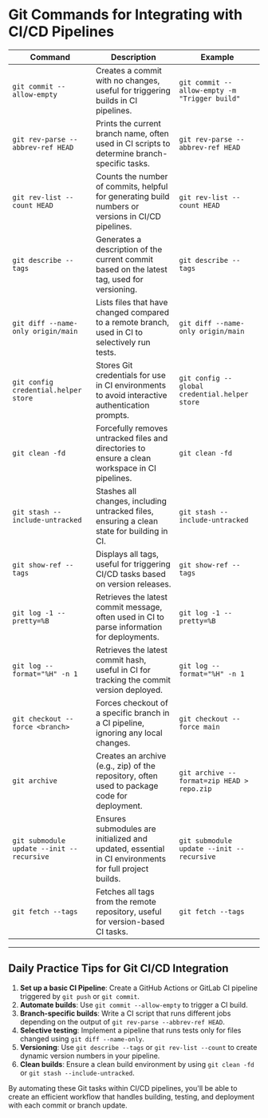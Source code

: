 # Git Commands for Integrating with CI/CD Pipelines

| **Command**                           | **Description**                                                                                     | **Example**                                          |
|---------------------------------------|-----------------------------------------------------------------------------------------------------|------------------------------------------------------|
| `git commit --allow-empty`            | Creates a commit with no changes, useful for triggering builds in CI pipelines.                      | `git commit --allow-empty -m "Trigger build"`        |
| `git rev-parse --abbrev-ref HEAD`     | Prints the current branch name, often used in CI scripts to determine branch-specific tasks.         | `git rev-parse --abbrev-ref HEAD`                   |
| `git rev-list --count HEAD`           | Counts the number of commits, helpful for generating build numbers or versions in CI/CD pipelines.   | `git rev-list --count HEAD`                         |
| `git describe --tags`                 | Generates a description of the current commit based on the latest tag, used for versioning.          | `git describe --tags`                               |
| `git diff --name-only origin/main`    | Lists files that have changed compared to a remote branch, used in CI to selectively run tests.      | `git diff --name-only origin/main`                  |
| `git config credential.helper store`  | Stores Git credentials for use in CI environments to avoid interactive authentication prompts.       | `git config --global credential.helper store`        |
| `git clean -fd`                       | Forcefully removes untracked files and directories to ensure a clean workspace in CI pipelines.      | `git clean -fd`                                     |
| `git stash --include-untracked`       | Stashes all changes, including untracked files, ensuring a clean state for building in CI.           | `git stash --include-untracked`                     |
| `git show-ref --tags`                 | Displays all tags, useful for triggering CI/CD tasks based on version releases.                      | `git show-ref --tags`                               |
| `git log -1 --pretty=%B`              | Retrieves the latest commit message, often used in CI to parse information for deployments.          | `git log -1 --pretty=%B`                            |
| `git log --format="%H" -n 1`          | Retrieves the latest commit hash, useful in CI for tracking the commit version deployed.             | `git log --format="%H" -n 1`                        |
| `git checkout --force <branch>`       | Forces checkout of a specific branch in a CI pipeline, ignoring any local changes.                   | `git checkout --force main`                         |
| `git archive`                         | Creates an archive (e.g., zip) of the repository, often used to package code for deployment.         | `git archive --format=zip HEAD > repo.zip`          |
| `git submodule update --init --recursive` | Ensures submodules are initialized and updated, essential in CI environments for full project builds.| `git submodule update --init --recursive`           |
| `git fetch --tags`                    | Fetches all tags from the remote repository, useful for version-based CI tasks.                      | `git fetch --tags`                                  |

----

## Daily Practice Tips for Git CI/CD Integration

1. **Set up a basic CI Pipeline**: Create a GitHub Actions or GitLab CI pipeline triggered by `git push` or `git commit`.
2. **Automate builds**: Use `git commit --allow-empty` to trigger a CI build.
3. **Branch-specific builds**: Write a CI script that runs different jobs depending on the output of `git rev-parse --abbrev-ref HEAD`.
4. **Selective testing**: Implement a pipeline that runs tests only for files changed using `git diff --name-only`.
5. **Versioning**: Use `git describe --tags` or `git rev-list --count` to create dynamic version numbers in your pipeline.
6. **Clean builds**: Ensure a clean build environment by using `git clean -fd` or `git stash --include-untracked`.

By automating these Git tasks within CI/CD pipelines, you'll be able to create an efficient workflow that handles building, testing, and deployment with each commit or branch update.
